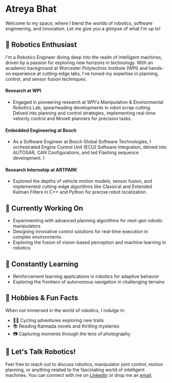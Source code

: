 # Atreya Bhat

Welcome to my space, where I blend the worlds of robotics, software engineering, and innovation. Let me give you a glimpse of what I'm up to!

## 🤖 Robotics Enthusiast
I'm a Robotics Engineer diving deep into the realm of intelligent machines, driven by a passion for exploring new horizons in technology. With an academic background at Worcester Polytechnic Institute (WPI) and hands-on experience at cutting-edge labs, I've honed my expertise in planning, control, and sensor fusion techniques.

#### Research at WPI
- Engaged in pioneering research at WPI's Manipulation & Environmental Robotics Lab, spearheading developments in robot scrap cutting. Delved into planning and control strategies, implementing real-time velocity control and MoveIt planners for precision tasks.

#### Embedded Engineering at Bosch
- As a Software Engineer at Bosch Global Software Technologies, I orchestrated Engine Control Unit (ECU) Software Integration, delved into AUTOSAR, CAN Configurations, and led Flashing sequence development. I 

#### Research Internship at ARTPARK
- Explored the depths of vehicle motion models, sensor fusion, and implemented cutting-edge algorithms like Classical and Extended Kalman Filters in C++ and Python for precise robot localization.

## 🔭 Currently Working On
- Experimenting with advanced planning algorithms for next-gen robotic manipulators
- Designing innovative control solutions for real-time execution in complex environments
- Exploring the fusion of vision-based perception and machine learning in robotics

## 🌱 Constantly Learning
- Reinforcement learning applications in robotics for adaptive behavior
- Exploring the frontiers of autonomous navigation in challenging terrains

## 📸 Hobbies & Fun Facts
When not immersed in the world of robotics, I indulge in:
- 🚴‍♂️ Cycling adventures exploring new trails
- 📚 Reading Kannada novels and thrilling mysteries
- 📷 Capturing moments through the lens of photography

## 💬 Let's Talk Robotics!
Feel free to reach out to discuss robotics, manipulator joint control, motion planning, or anything related to the fascinating world of intelligent machines. You can connect with me on [LinkedIn](https://linkedin.com/in/atreya-bhat) or drop me an [email](mailto:agbhat@wpi.edu).

<!-- Feel free to add more sections, projects, or details as per your liking! -->
